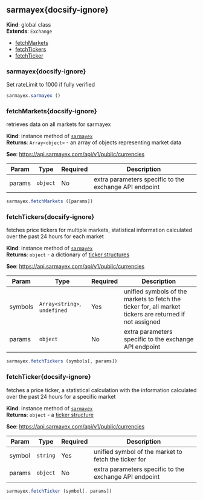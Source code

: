 
<a name="sarmayex" id="sarmayex"></a>

## sarmayex{docsify-ignore}
**Kind**: global class  
**Extends**: <code>Exchange</code>  

* [fetchMarkets](#fetchmarkets)
* [fetchTickers](#fetchtickers)
* [fetchTicker](#fetchticker)

<a name="sarmayex" id="sarmayex"></a>

### sarmayex{docsify-ignore}
Set rateLimit to 1000 if fully verified



```javascript
sarmayex.sarmayex ()
```


<a name="fetchMarkets" id="fetchmarkets"></a>

### fetchMarkets{docsify-ignore}
retrieves data on all markets for sarmayex

**Kind**: instance method of [<code>sarmayex</code>](#sarmayex)  
**Returns**: <code>Array&lt;object&gt;</code> - an array of objects representing market data

**See**: https://api.sarmayex.com/api/v1/public/currencies  

| Param | Type | Required | Description |
| --- | --- | --- | --- |
| params | <code>object</code> | No | extra parameters specific to the exchange API endpoint |


```javascript
sarmayex.fetchMarkets ([params])
```


<a name="fetchTickers" id="fetchtickers"></a>

### fetchTickers{docsify-ignore}
fetches price tickers for multiple markets, statistical information calculated over the past 24 hours for each market

**Kind**: instance method of [<code>sarmayex</code>](#sarmayex)  
**Returns**: <code>object</code> - a dictionary of [ticker structures](https://docs.ccxt.com/#/?id=ticker-structure)

**See**: https://api.sarmayex.com/api/v1/public/currencies  

| Param | Type | Required | Description |
| --- | --- | --- | --- |
| symbols | <code>Array&lt;string&gt;</code>, <code>undefined</code> | Yes | unified symbols of the markets to fetch the ticker for, all market tickers are returned if not assigned |
| params | <code>object</code> | No | extra parameters specific to the exchange API endpoint |


```javascript
sarmayex.fetchTickers (symbols[, params])
```


<a name="fetchTicker" id="fetchticker"></a>

### fetchTicker{docsify-ignore}
fetches a price ticker, a statistical calculation with the information calculated over the past 24 hours for a specific market

**Kind**: instance method of [<code>sarmayex</code>](#sarmayex)  
**Returns**: <code>object</code> - a [ticker structure](https://docs.ccxt.com/#/?id=ticker-structure)

**See**: https://api.sarmayex.com/api/v1/public/currencies  

| Param | Type | Required | Description |
| --- | --- | --- | --- |
| symbol | <code>string</code> | Yes | unified symbol of the market to fetch the ticker for |
| params | <code>object</code> | No | extra parameters specific to the exchange API endpoint |


```javascript
sarmayex.fetchTicker (symbol[, params])
```


